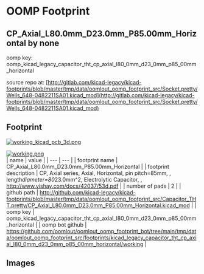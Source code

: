 # OOMP Footprint  
## CP_Axial_L80.0mm_D23.0mm_P85.00mm_Horizontal  by none  
  
oomp key: oomp_kicad_legacy_capacitor_tht_cp_axial_l80_0mm_d23_0mm_p85_00mm_horizontal  
  
source repo at: [http://gitlab.com/kicad-legacy/kicad-footprints/blob/master/tmp/data/oomlout_oomp_footprint_src/Socket.pretty/Wells_648-0482211SA01.kicad_mod](http://gitlab.com/kicad-legacy/kicad-footprints/blob/master/tmp/data/oomlout_oomp_footprint_src/Socket.pretty/Wells_648-0482211SA01.kicad_mod)  
## Footprint  
  
[![working_kicad_pcb_3d.png](working_kicad_pcb_3d_600.png)](working_kicad_pcb_3d.png)  
  
[![working.png](working_600.png)](working.png)  
| name | value | 
| --- | --- | 
| footprint name | CP_Axial_L80.0mm_D23.0mm_P85.00mm_Horizontal | 
| footprint description | CP, Axial series, Axial, Horizontal, pin pitch=85mm, , length*diameter=80*23.0mm^2, Electrolytic Capacitor, , http://www.vishay.com/docs/42037/53d.pdf | 
| number of pads | 2 | 
| github path | http://github.com/kicad-legacy/kicad-footprints/blob/master/tmp/data/oomlout_oomp_footprint_src/Capacitor_THT.pretty/CP_Axial_L80.0mm_D23.0mm_P85.00mm_Horizontal.kicad_mod | 
| oomp key | oomp_kicad_legacy_capacitor_tht_cp_axial_l80_0mm_d23_0mm_p85_00mm_horizontal | 
| oomp bot github | https://github.com/oomlout/oomlout_oomp_footprint_bot/tree/main/tmp/data/oomlout_oomp_footprint_src/footprints/kicad_legacy_capacitor_tht_cp_axial_l80_0mm_d23_0mm_p85_00mm_horizontal/working | 
## Images  
